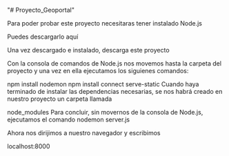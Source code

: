 "# Proyecto_Geoportal" 

Para poder probar este proyecto necesitaras tener instalado Node.js

Puedes descargarlo aquí

Una vez descargado e instalado, descarga este proyecto

Con la consola de comandos de Node.js nos movemos hasta la carpeta del proyecto
y una vez en ella ejecutamos los siguienes comandos:

npm install nodemon
npm install connect serve-static
Cuando haya terminado de instalar las dependencias necesarias, se nos habrá creado
en nuestro proyecto un carpeta llamada

node_modules
Para concluir, sin movernos de la consola de Node.js, ejecutamos el comando nodemon server.js

Ahora nos dirijimos a nuestro navegador y escribimos

localhost:8000
